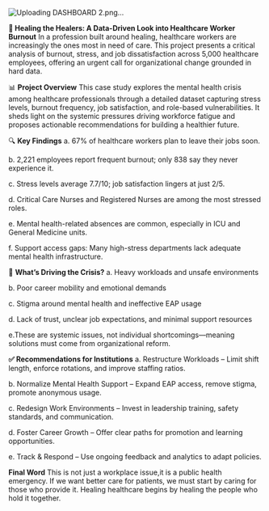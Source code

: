 ![Uploading DASHBOARD 2.png…]()


**💊 Healing the Healers: A Data-Driven Look into Healthcare Worker Burnout**
In a profession built around healing, healthcare workers are increasingly the ones most in need of care.
This project presents a critical analysis of burnout, stress, and job dissatisfaction across 5,000 healthcare employees, offering an urgent call for organizational change grounded in hard data.

📊 **Project Overview**
This case study explores the mental health crisis among healthcare professionals through a detailed dataset capturing stress levels, burnout frequency, job satisfaction, and role-based vulnerabilities. It sheds light on the systemic pressures driving workforce fatigue and proposes actionable recommendations for building a healthier future.

🔍 **Key Findings**
a. 67% of healthcare workers plan to leave their jobs soon.

b. 2,221 employees report frequent burnout; only 838 say they never experience it.

c. Stress levels average 7.7/10; job satisfaction lingers at just 2/5.

d. Critical Care Nurses and Registered Nurses are among the most stressed roles.

e. Mental health-related absences are common, especially in ICU and General Medicine units.

f. Support access gaps: Many high-stress departments lack adequate mental health infrastructure.

🧠 **What’s Driving the Crisis?**
a. Heavy workloads and unsafe environments

b. Poor career mobility and emotional demands

c. Stigma around mental health and ineffective EAP usage

d. Lack of trust, unclear job expectations, and minimal support resources

e.These are systemic issues, not individual shortcomings—meaning solutions must come from organizational reform.

**✅ Recommendations for Institutions**
a. Restructure Workloads – Limit shift length, enforce rotations, and improve staffing ratios.

b. Normalize Mental Health Support – Expand EAP access, remove stigma, promote anonymous usage.

c. Redesign Work Environments – Invest in leadership training, safety standards, and communication.

d. Foster Career Growth – Offer clear paths for promotion and learning opportunities.

e. Track & Respond – Use ongoing feedback and analytics to adapt policies.

**Final Word**
This is not  just a workplace issue,it is a public health emergency. If we want better care for patients, we must start by caring for those who provide it. Healing healthcare begins by healing the people who hold it together.

